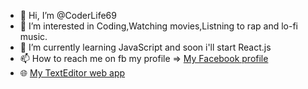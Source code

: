 - 👋 Hi, I’m @CoderLife69
- 👀 I’m interested in Coding,Watching movies,Listning to rap and lo-fi music.
- 🌱 I’m currently learning JavaScript and soon i'll start React.js
- 📫 How to reach me on fb my profile => <a href="https://www.facebook.com/profile.php?id=100084028309262&mibextid=ZbWKwL">My Facebook profile</a>
- 🌐 <a href="https://bikutexteditor.vercel.app/#">My TextEditor web app</a>

<!---
CoderLife69/CoderLife69 is a ✨ special ✨ repository because its `README.md` (this file) appears on your GitHub profile.
You can click the Preview link to take a look at your changes.
--->
